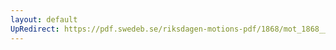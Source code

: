 ```yaml
---
layout: default
UpRedirect: https://pdf.swedeb.se/riksdagen-motions-pdf/1868/mot_1868__ak__00166/mot_1868__ak__00166_002.pdf
---
```

